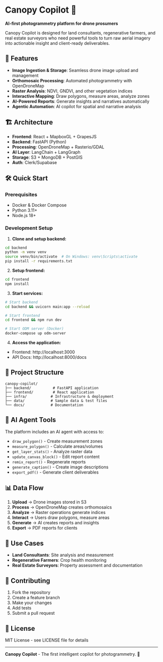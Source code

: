 # Canopy Copilot 🌱

**AI-first photogrammetry platform for drone prosumers**

Canopy Copilot is designed for land consultants, regenerative farmers, and real estate surveyors who need powerful tools to turn raw aerial imagery into actionable insight and client-ready deliverables.

## 🚀 Features

- **Image Ingestion & Storage**: Seamless drone image upload and management
- **Orthomosaic Processing**: Automated photogrammetry with OpenDroneMap
- **Raster Analysis**: NDVI, GNDVI, and other vegetation indices
- **Interactive Mapping**: Draw polygons, measure areas, analyze zones
- **AI-Powered Reports**: Generate insights and narratives automatically
- **Agentic Automation**: AI copilot for spatial and narrative analysis

## 🏗️ Architecture

- **Frontend**: React + MapboxGL + GrapesJS
- **Backend**: FastAPI (Python)
- **Processing**: OpenDroneMap + Rasterio/GDAL
- **AI Layer**: LangChain + LangGraph
- **Storage**: S3 + MongoDB + PostGIS
- **Auth**: Clerk/Supabase

## 🛠️ Quick Start

### Prerequisites
- Docker & Docker Compose
- Python 3.11+
- Node.js 18+

### Development Setup

1. **Clone and setup backend:**
```bash
cd backend
python -m venv venv
source venv/bin/activate  # On Windows: venv\Scripts\activate
pip install -r requirements.txt
```

2. **Setup frontend:**
```bash
cd frontend
npm install
```

3. **Start services:**
```bash
# Start backend
cd backend && uvicorn main:app --reload

# Start frontend
cd frontend && npm run dev

# Start ODM server (Docker)
docker-compose up odm-server
```

4. **Access the application:**
- Frontend: http://localhost:3000
- API Docs: http://localhost:8000/docs

## 📁 Project Structure

```
canopy-copilot/
├── backend/          # FastAPI application
├── frontend/         # React application
├── infra/           # Infrastructure & deployment
├── data/            # Sample data & test files
└── docs/            # Documentation
```

## 🤖 AI Agent Tools

The platform includes an AI agent with access to:
- `draw_polygon()` - Create measurement zones
- `measure_polygon()` - Calculate areas/volumes
- `get_layer_stats()` - Analyze raster data
- `update_canvas_block()` - Edit report content
- `remix_report()` - Regenerate reports
- `generate_caption()` - Create image descriptions
- `export_pdf()` - Generate client deliverables

## 📊 Data Flow

1. **Upload** → Drone images stored in S3
2. **Process** → OpenDroneMap creates orthomosaics
3. **Analyze** → Raster operations generate indices
4. **Interact** → Users draw polygons, measure areas
5. **Generate** → AI creates reports and insights
6. **Export** → PDF reports for clients

## 🎯 Use Cases

- **Land Consultants**: Site analysis and measurement
- **Regenerative Farmers**: Crop health monitoring
- **Real Estate Surveyors**: Property assessment and documentation

## 🤝 Contributing

1. Fork the repository
2. Create a feature branch
3. Make your changes
4. Add tests
5. Submit a pull request

## 📄 License

MIT License - see LICENSE file for details

---

**Canopy Copilot** - The first intelligent copilot for photogrammetry. 🌱